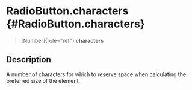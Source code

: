 RadioButton.characters {#RadioButton.characters}
======================

> [Number]{role="ref"} **characters**

Description
-----------

A number of characters for which to reserve space when calculating the
preferred size of the element.
